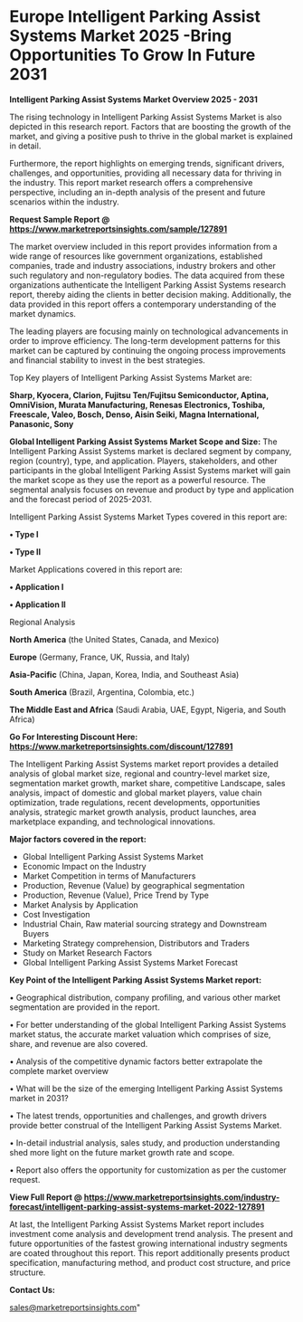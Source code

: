  # Europe Intelligent Parking Assist Systems Market 2025 -Bring Opportunities To Grow In Future 2031

<Strong> Intelligent Parking Assist Systems Market Overview 2025 - 2031</strong>

The rising technology in Intelligent Parking Assist Systems Market is also depicted in this research report. Factors that are boosting the growth of the market, and giving a positive push to thrive in the global market is explained in detail.

Furthermore, the report highlights on emerging trends, significant drivers, challenges, and opportunities, providing all necessary data for thriving in the industry. This report market research offers a comprehensive perspective, including an in-depth analysis of the present and future scenarios within the industry.

<strong>Request Sample Report @ <a href=https://www.marketreportsinsights.com/sample/127891>https://www.marketreportsinsights.com/sample/127891</a></strong>

The market overview included in this report provides information from a wide range of resources like government organizations, established companies, trade and industry associations, industry brokers and other such regulatory and non-regulatory bodies. The data acquired from these organizations authenticate the Intelligent Parking Assist Systems research report, thereby aiding the clients in better decision making. Additionally, the data provided in this report offers a contemporary understanding of the market dynamics.

The leading players are focusing mainly on technological advancements in order to improve efficiency. The long-term development patterns for this market can be captured by continuing the ongoing process improvements and financial stability to invest in the best strategies.

Top Key players of Intelligent Parking Assist Systems Market are:

<strong>Sharp, Kyocera, Clarion, Fujitsu Ten/Fujitsu Semiconductor, Aptina, OmniVision, Murata Manufacturing, Renesas Electronics, Toshiba, Freescale, Valeo, Bosch, Denso, Aisin Seiki, Magna International, Panasonic, Sony</strong>

<strong><b>Global Intelligent Parking Assist Systems Market Scope and Size:</b></strong>
The Intelligent Parking Assist Systems market is declared segment by company, region (country), type, and application. Players, stakeholders, and other participants in the global Intelligent Parking Assist Systems market will gain the market scope as they use the report as a powerful resource. The segmental analysis focuses on revenue and product by type and application and the forecast period of 2025-2031.

Intelligent Parking Assist Systems Market Types covered in this report are:

<strong>• Type I

• Type II</strong>

Market Applications covered in this report are:

<strong>• Application I

• Application II</strong> 

Regional Analysis

<strong>North America</strong> (the United States, Canada, and Mexico)

<strong>Europe</strong> (Germany, France, UK, Russia, and Italy)

<strong>Asia-Pacific</strong> (China, Japan, Korea, India, and Southeast Asia)

<strong>South America</strong> (Brazil, Argentina, Colombia, etc.)

<strong>The Middle East and Africa</strong> (Saudi Arabia, UAE, Egypt, Nigeria, and South Africa)

<strong>Go For Interesting Discount Here: <a href=https://www.marketreportsinsights.com/discount/127891>https://www.marketreportsinsights.com/discount/127891</a></strong>

The Intelligent Parking Assist Systems market report provides a detailed analysis of global market size, regional and country-level market size, segmentation market growth, market share, competitive Landscape, sales analysis, impact of domestic and global market players, value chain optimization, trade regulations, recent developments, opportunities analysis, strategic market growth analysis, product launches, area marketplace expanding, and technological innovations.

<strong><b>Major factors covered in the report:</b></strong>
<ul>
  <li>Global Intelligent Parking Assist Systems Market </li>
  <li>Economic Impact on the Industry</li>
  <li>Market Competition in terms of Manufacturers</li>
  <li>Production, Revenue (Value) by geographical segmentation</li>
  <li>Production, Revenue (Value), Price Trend by Type</li>
  <li>Market Analysis by Application</li>
  <li>Cost Investigation</li>
  <li>Industrial Chain, Raw material sourcing strategy and Downstream Buyers</li>
  <li>Marketing Strategy comprehension, Distributors and Traders</li>
  <li>Study on Market Research Factors</li>
  <li>Global Intelligent Parking Assist Systems Market Forecast</li>
</ul>

<strong><b>Key Point of the Intelligent Parking Assist Systems Market report:</b></strong>

• Geographical distribution, company profiling, and various other market segmentation are provided in the report.

• For better understanding of the global Intelligent Parking Assist Systems market status, the accurate market valuation which comprises of size, share, and revenue are also covered.

• Analysis of the competitive dynamic factors better extrapolate the complete market overview

• What will be the size of the emerging Intelligent Parking Assist Systems market in 2031?

• The latest trends, opportunities and challenges, and growth drivers provide better construal of the Intelligent Parking Assist Systems Market.

• In-detail industrial analysis, sales study, and production understanding shed more light on the future market growth rate and scope.

• Report also offers the opportunity for customization as per the customer request.

<strong><b>View Full Report @ <a href=https://www.marketreportsinsights.com/industry-forecast/intelligent-parking-assist-systems-market-2022-127891>https://www.marketreportsinsights.com/industry-forecast/intelligent-parking-assist-systems-market-2022-127891</a></b></strong>


At last, the Intelligent Parking Assist Systems Market report includes investment come analysis and development trend analysis. The present and future opportunities of the fastest growing international industry segments are coated throughout this report. This report additionally presents product specification, manufacturing method, and product cost structure, and price structure.

<strong>Contact Us:</strong>

sales@marketreportsinsights.com"
